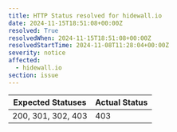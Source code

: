 ```yaml
---
title: HTTP Status resolved for hidewall.io
date: 2024-11-15T18:51:08+00:00Z
resolved: True
resolvedWhen: 2024-11-15T18:51:08+00:00Z
resolvedStartTime: 2024-11-08T11:28:04+00:00Z
severity: notice
affected:
  - hidewall.io
section: issue
---
```


| Expected Statuses | Actual Status  |
|-------------------|----------------|
| 200, 301, 302, 403 | 403 |
